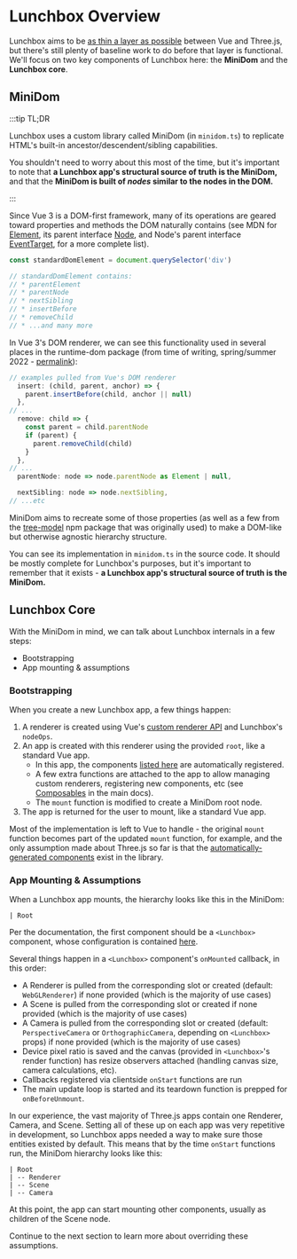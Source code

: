 # Lunchbox Overview

Lunchbox aims to be [as thin a layer as possible](/dev/#guidelines) between Vue and Three.js, but there's still plenty of baseline work to do before that layer is functional. We'll focus on two key components of Lunchbox here: the **MiniDom** and the **Lunchbox core**.

## MiniDom

:::tip TL;DR

Lunchbox uses a custom library called MiniDom (in `minidom.ts`) to replicate HTML's built-in ancestor/descendent/sibling capabilities.

You shouldn't need to worry about this most of the time, but it's important to note that **a Lunchbox app's structural source of truth is the MiniDom,** and that the **MiniDom is built of _nodes_ similar to the nodes in the DOM.**

:::

Since Vue 3 is a DOM-first framework, many of its operations are geared toward properties and methods the DOM naturally contains (see MDN for [Element](https://developer.mozilla.org/en-US/docs/Web/API/Element), its parent interface [Node](https://developer.mozilla.org/en-US/docs/Web/API/Node), and Node's parent interface [EventTarget](https://developer.mozilla.org/en-US/docs/Web/API/EventTarget), for a more complete list).

```js
const standardDomElement = document.querySelector('div')

// standardDomElement contains:
// * parentElement
// * parentNode
// * nextSibling
// * insertBefore
// * removeChild
// * ...and many more
```

In Vue 3's DOM renderer, we can see this functionality used in several places in the runtime-dom package (from time of writing, spring/summer 2022 - [permalink](https://github.com/vuejs/core/blob/523f6aa363334eade6316b55340656eac35c5c64/packages/runtime-dom/src/nodeOps.ts)):

```js
// examples pulled from Vue's DOM renderer
  insert: (child, parent, anchor) => {
    parent.insertBefore(child, anchor || null)
  },
// ...
  remove: child => {
    const parent = child.parentNode
    if (parent) {
      parent.removeChild(child)
    }
  },
// ...
  parentNode: node => node.parentNode as Element | null,

  nextSibling: node => node.nextSibling,
// ...etc
```

MiniDom aims to recreate some of those properties (as well as a few from the [tree-model](https://www.npmjs.com/package/tree-model) npm package that was originally used) to make a DOM-like but otherwise agnostic hierarchy structure.

You can see its implementation in `minidom.ts` in the source code. It should be mostly complete for Lunchbox's purposes, but it's important to remember that it exists - **a Lunchbox app's structural source of truth is the MiniDom.**

## Lunchbox Core

With the MiniDom in mind, we can talk about Lunchbox internals in a few steps:

-   Bootstrapping
-   App mounting & assumptions

### Bootstrapping

When you create a new Lunchbox app, a few things happen:

1. A renderer is created using Vue's [custom renderer API](https://vuejs.org/api/custom-renderer.html#createrenderer) and Lunchbox's `nodeOps`.
2. An app is created with this renderer using the provided `root`, like a standard Vue app.
    - In this app, the components [listed here](https://github.com/breakfast-studio/lunchboxjs/blob/main/src/components/autoGeneratedComponents.ts) are automatically registered.
    - A few extra functions are attached to the app to allow managing custom renderers, registering new components, etc (see [Composables](/composables/) in the main docs).
    - The `mount` function is modified to create a MiniDom root node.
3. The app is returned for the user to mount, like a standard Vue app.

Most of the implementation is left to Vue to handle - the original `mount` function becomes part of the updated `mount` function, for example, and the only assumption made about Three.js so far is that the [automatically-generated components](https://github.com/breakfast-studio/lunchboxjs/blob/main/src/components/autoGeneratedComponents.ts) exist in the library.

### App Mounting & Assumptions

When a Lunchbox app mounts, the hierarchy looks like this in the MiniDom:

```
| Root
```

Per the documentation, the first component should be a `<Lunchbox>` component, whose configuration is contained [here](https://github.com/breakfast-studio/lunchboxjs/blob/main/src/components/LunchboxWrapper/LunchboxWrapper.ts).

Several things happen in a `<Lunchbox>` component's `onMounted` callback, in this order:

-   A Renderer is pulled from the corresponding slot or created (default: `WebGLRenderer`) if none provided (which is the majority of use cases)
-   A Scene is pulled from the corresponding slot or created if none provided (which is the majority of use cases)
-   A Camera is pulled from the corresponding slot or created (default: `PerspectiveCamera` or `OrthographicCamera`, depending on `<Lunchbox>` props) if none provided (which is the majority of use cases)
-   Device pixel ratio is saved and the canvas (provided in `<Lunchbox>`'s render function) has resize observers attached (handling canvas size, camera calculations, etc).
-   Callbacks registered via clientside `onStart` functions are run
-   The main update loop is started and its teardown function is prepped for `onBeforeUnmount`.

In our experience, the vast majority of Three.js apps contain one Renderer, Camera, and Scene. Setting all of these up on each app was very repetitive in development, so Lunchbox apps needed a way to make sure those entities existed by default. This means that by the time `onStart` functions run, the MiniDom hierarchy looks like this:

```
| Root
| -- Renderer
| -- Scene
| -- Camera
```

At this point, the app can start mounting other components, usually as children of the Scene node.

Continue to the next section to learn more about overriding these assumptions.
